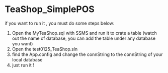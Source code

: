 # TeaShop_SimplePOS
if you want to run it , you must do some steps below:
1. Open the MyTeaShop.sql with SSMS and run it to crate a table (watch out the name of database, you can add the table under any database you want)
2. Open the test0125_TeaShop.sln
3. find the App.config and change the connString to the connString of your local database
4. just run it !
